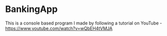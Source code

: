 # BankingApp
This is a console based program I made by following a tutorial on YouTube - https://www.youtube.com/watch?v=wQbEH4tVMJA
